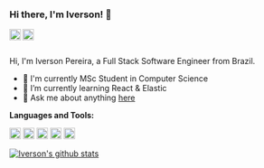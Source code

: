 ### Hi there, I'm Iverson! 👋

<a href="https://www.linkedin.com/in/iverson-luis/">
  <img align="left" alt="Iverson Pereirra | LinkedIn" width="20px" src="https://image.flaticon.com/icons/png/512/174/174857.png" />
</a>

<a href="https://www.instagram.com/idecodar/">
  <img align="left" alt="IDE Codar | Instagram" width="20px" src="https://pluspng.com/img-png/instagram-png-instagram-png-logo-1455.png" />
</a>

<br />
<br />

Hi, I'm Iverson Pereira, a Full Stack Software Engineer from Brazil.
	
- 🔭 I'm currently MSc Student in Computer Science
- :seedling: I’m currently learning React & Elastic
- 💬 Ask me about anything [here](https://github.com/ilp/ilp/issues)

**Languages and Tools:**  

<code><img height="20" src="https://vuejs.org/images/logo.png"></code>
<code><img height="20" src="https://angular.io/assets/images/logos/angular/angular.svg"></code>
<code><img height="20" src="https://cdn.iconscout.com/icon/free/png-512/java-43-569305.png"></code>
<code><img height="20" src="https://miro.medium.com/max/624/1*dwa1SCG85BAzQttURVUvrA.png"></code> 
<code><img height="20"  src="https://img.icons8.com/color/48/000000/postgreesql.png"/></code>

<a href="https://github.com/ilp/">
  <img align="center" src="https://github-readme-stats.vercel.app/api?username=ilp&show_icons=true&theme=draculal&line_height=27" alt="Iverson's github stats" />
</a>